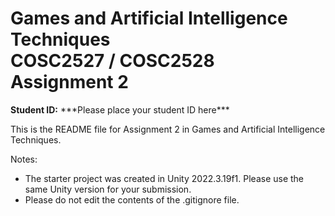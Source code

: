 # Games and Artificial Intelligence Techniques<br>COSC2527 / COSC2528<br>Assignment 2
**Student ID:** \*\*\*Please place your student ID here\*\*\*

This is the README file for Assignment 2 in Games and Artificial Intelligence Techniques.

Notes:
* The starter project was created in Unity 2022.3.19f1. Please use the same Unity version for your submission.
* Please do not edit the contents of the .gitignore file.

